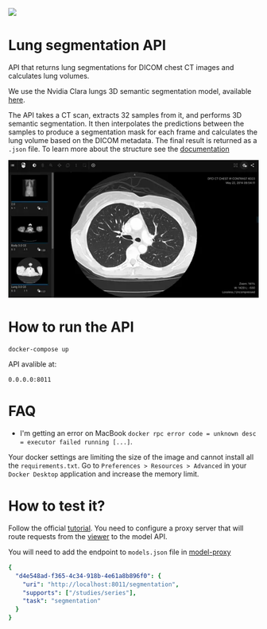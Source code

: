 [![](https://images.microbadger.com/badges/license/nbrown/revealjs.svg)](LICENSE)
# Lung segmentation API
API that returns lung segmentations for DICOM chest CT images and calculates lung volumes. 

We use the Nvidia Clara lungs 3D semantic segmentation model, available [here](https://ngc.nvidia.com/catalog/models/nvidia:med:clara_pt_covid19_ct_lung_segmentation).

The API takes a CT scan, extracts 32 samples from it, and performs 3D semantic segmentation. It then interpolates the
predictions between the samples to produce a segmentation mask for each frame and calculates the lung volume based on the DICOM metadata. 
The final result is returned as a `.json` file. 
To learn more about the structure see the [documentation](https://docs.zhiva.ai/latest/segmentation#get%2Fsegmentations%2F%7Bmodel-uid%7D%2Fstudies%2F%7Bstudy-uid%7D%2Fseries%2F%7Bseries-uid%7D)


  

<img src="assets/lung-segmentation-visualisation.webp" width="700px"/>

# How to run the API 

```
docker-compose up
```

API avalible at:

```
0.0.0.0:8011
```

# FAQ
- I'm getting an error on MacBook `docker rpc error code = unknown desc = executor failed running [...]`.

Your docker settings are limiting the size of the image and cannot install all the `requirements.txt`. Go to `Preferences > Resources > Advanced` in your `Docker Desktop` application and increase the memory limit.

# How to test it? 
Follow the official [tutorial](https://docs.zhiva.ai/latest). You need to configure a proxy server that will route requests 
from the [viewer](https://alpha.zhiva.ai/login) to the model API.

You will need to add the endpoint to `models.json` file in [model-proxy](https://github.com/zhiva-ai/model-proxy-example)

```yaml
{
  "d4e548ad-f365-4c34-918b-4e61a8b896f0": {
    "uri": "http://localhost:8011/segmentation",
    "supports": ["/studies/series"],
    "task": "segmentation"
  }
}
```

